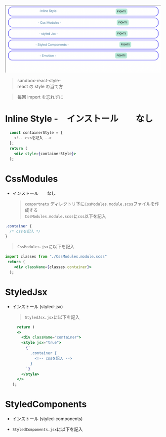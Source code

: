 <img src="home.png">

> sandbox-react-style-  
> react の style の当て方

> 毎回 import を忘れずに

# Inline Style -　インストール　　なし

```jsx
  const containerStyle = {
    <!-- cssを記入 -->
  };
  return (
    <div style={containerStyle}>
  );
```

# CssModules

- インストール　　なし
  > `comportnets` ディレクトリ下に`CssModules.module.scss`ファイルを作成する  
  > `CssModules.module.scss`に`css`以下を記入

```css
.container {
  /* cssを記入 */
}
```

> `CssModules.jsx`に以下を記入

```jsx
import classes from "./CssModules.module.scss"
 return (
    <div className={classes.container}>
  );
```

# StyledJsx

- インストール (styled-jsx)

  > `StyledJsx.jsx`に以下を記入

  ```jsx
    return (
    <>
      <div className="container">
      <style jsx="true">
        {`
          .container {
            <!-- cssを記入 -->
          }
        `}
      </style>
    </>
  );
  ```

# StyledComponents

- インストール (styled-components)

- `StyledComponents.jsx`に以下を記入
  >
